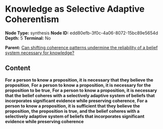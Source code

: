 # Knowledge as Selective Adaptive Coherentism

**Node Type:** synthesis
**Node ID:** edd80efb-3f0c-4a06-8072-15bc89e5654d
**Depth:** 5
**Terminal:** No

**Parent:** [Can shifting coherence patterns undermine the reliability of a belief system necessary for knowledge?](can-shifting-coherence-patterns-undermine-the-reliability-of-a-belief-system-necessary-for-knowledge-antithesis-bd6ef9ee-30c0-44e4-b1e9-cd9025791cb4.md)

## Content

**For a person to know a proposition, it is necessary that they believe the proposition**, **For a person to know a proposition, it is necessary for the proposition to be true**, **For a person to know a proposition, it is necessary that the belief coheres with a selectively adaptive system of beliefs that incorporates significant evidence while preserving coherence**, **For a person to know a proposition, it is sufficient that they believe the proposition, the proposition is true, and the belief coheres with a selectively adaptive system of beliefs that incorporates significant evidence while preserving coherence**
